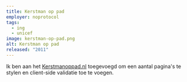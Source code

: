 ```yaml
---
title: Kerstman op pad
employer: noprotocol
tags:
  - ing
  - unicef
image: kerstman-op-pad.png
alt: Kerstman op pad
released: "2011"
---
```


Ik ben aan het [Kerstmanoppad.nl](http://www.kerstmanoppad.nl/) toegevoegd om een aantal pagina's te stylen en client-side validatie toe te voegen.
